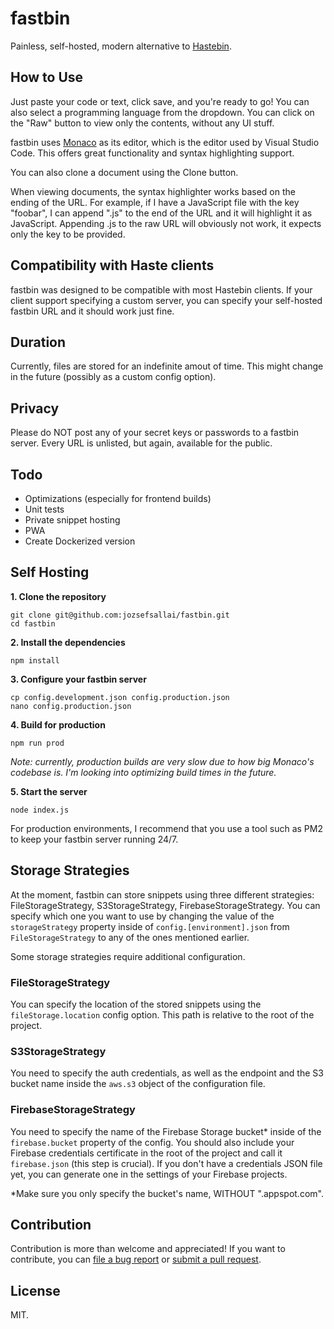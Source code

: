 # fastbin

Painless, self-hosted, modern alternative to [Hastebin](https://hastebin.com/).

## How to Use

Just paste your code or text, click save, and you're ready to go! You can also select
a programming language from the dropdown. You can click on the "Raw" button to view
only the contents, without any UI stuff.

fastbin uses [Monaco](https://microsoft.github.io/monaco-editor/) as its editor, which
is the editor used by Visual Studio Code. This offers great functionality and syntax
highlighting support.

You can also clone a document using the Clone button.

When viewing documents, the syntax highlighter works based on the ending of the URL.
For example, if I have a JavaScript file with the key "foobar", I can append ".js"
to the end of the URL and it will highlight it as JavaScript. Appending .js to the
raw URL will obviously not work, it expects only the key to be provided.

## Compatibility with Haste clients

fastbin was designed to be compatible with most Hastebin clients. If your client
support specifying a custom server, you can specify your self-hosted fastbin URL and
it should work just fine.

## Duration

Currently, files are stored for an indefinite amout of time. This might change in the
future (possibly as a custom config option).

## Privacy

Please do NOT post any of your secret keys or passwords to a fastbin server. Every URL
is unlisted, but again, available for the public.

## Todo

* Optimizations (especially for frontend builds)
* Unit tests
* Private snippet hosting
* PWA
* Create Dockerized version

## Self Hosting

**1. Clone the repository**

```
git clone git@github.com:jozsefsallai/fastbin.git
cd fastbin
```

**2. Install the dependencies**

```
npm install
```

**3. Configure your fastbin server**

```
cp config.development.json config.production.json
nano config.production.json
```

**4. Build for production**

```
npm run prod
```

*Note: currently, production builds are very slow due to how big Monaco's codebase is.*
*I'm looking into optimizing build times in the future.*

**5. Start the server**

```
node index.js
```

For production environments, I recommend that you use a tool such as PM2 to keep your
fastbin server running 24/7.

## Storage Strategies

At the moment, fastbin can store snippets using three different strategies: FileStorageStrategy,
S3StorageStrategy, FirebaseStorageStrategy. You can specify which one you want to use by
changing the value of the `storageStrategy` property inside of `config.[environment].json`
from `FileStorageStrategy` to any of the ones mentioned earlier.

Some storage strategies require additional configuration.

### FileStorageStrategy

You can specify the location of the stored snippets using the `fileStorage.location` config
option. This path is relative to the root of the project.

### S3StorageStrategy

You need to specify the auth credentials, as well as the endpoint and the S3 bucket name
inside the `aws.s3` object of the configuration file.

### FirebaseStorageStrategy

You need to specify the name of the Firebase Storage bucket* inside of the `firebase.bucket`
property of the config. You should also include your Firebase credentials certificate in
the root of the project and call it `firebase.json` (this step is crucial). If you don't
have a credentials JSON file yet, you can generate one in the settings of your Firebase
projects.

*Make sure you only specify the bucket's name, WITHOUT ".appspot.com".

## Contribution

Contribution is more than welcome and appreciated! If you want to contribute, you can
[file a bug report](https://github.com/jozsefsallai/fastbin/issues/new) or
[submit a pull request](https://github.com/jozsefsallai/fastbin/pulls).

## License

MIT.
